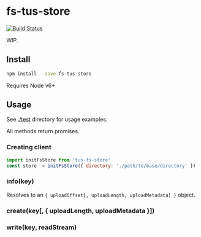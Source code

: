 # fs-tus-store

[![Build Status](https://travis-ci.org/blockai/fs-tus-store.svg?branch=master)](https://travis-ci.org/blockai/fs-tus-store)

WIP.

## Install

```bash
npm install --save fs-tus-store
```

Requires Node v6+

## Usage

See [./test](./test) directory for usage examples.

All methods return promises.

### Creating client

```javascript
import initFsStore from 'tus-fs-store'
const store  = initFsStore({ directory: './path/to/base/directory' })
```

### info(key)

Resolves to an `{ uploadOffset[, uploadLength, uploadMetadata] }` object.

### create(key[, { uploadLength, uploadMetadata }])

### write(key, readStream)
